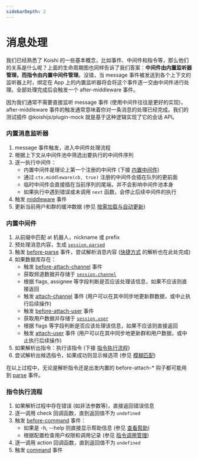 ```yaml
---
sidebarDepth: 2
---
```


# 消息处理

我们已经熟悉了 Koishi 的一些基本概念，比如事件、中间件和指令等，那么他们的关系是什么呢？上面的生命周期图也同样告诉了我们答案：**中间件由内置监听器管理，而指令由内置中间件管理**。没错，当 message 事件被发送到各个上下文的监听器上时，绑定在 App 上的内置监听器将会将这个事件逐一交由中间件进行处理。全部处理完成后会触发一个 after-middleware 事件。

因为我们通常不需要直接监听 message 事件 (使用中间件往往是更好的实现)，after-middleware 事件的触发通常意味着你对一条消息的处理已经完成。我们的测试插件 @koishijs/plugin-mock 就是基于这种逻辑实现了它的会话 API。

### 内置消息监听器

1. message 事件触发，进入中间件处理流程
2. 根据上下文从中间件池中筛选出要执行的中间件序列
3. 逐一执行中间件：
    - 内置中间件是理论上第一个注册的中间件 (下接 [内置中间件](#内置中间件))
    - 通过 `ctx.middleware(cb, true)` 注册的中间件会插在队列的更前面
    - 临时中间件会直接插在当前序列的尾端，并不会影响中间件池本身
    - 如果执行中遇到错误或未调用 `next` 函数，会停止后续中间件的执行
4. 触发 [middleware](../../api/core/events.md#事件：middleware) 事件
5. 更新当前用户和群的缓冲数据 (参见 [按需加载与自动更新](./manage.md#按需加载与自动更新))

### 内置中间件

1. 从前缀中匹配 at 机器人，nickname 或 prefix
2. 预处理消息内容，生成 [`session.parsed`](../../api/core/session.md#session-parsed)
3. 触发 [before-parse](../../api/core/events.md#事件：before-parse) 事件，尝试解析消息内容 ([快捷方式](./execute.md#快捷方式) 的解析也在此处完成)
4. 如果数据库存在：
    - 触发 [before-attach-channel](../../api/core/events.md#事件：before-attach-channel) 事件
    - 获取频道数据并存储于 [`session.channel`](../../api/core/session.md#session-channel)
    - 根据 flags, assignee 等字段判断是否应该处理该信息，如果不应该则直接返回
    - 触发 [attach-channel](../../api/core/events.md#事件：attach-channel) 事件 (用户可以在其中同步地更新群数据，或中止执行后续操作)
    - 触发 [before-attach-user](../../api/core/events.md#事件：before-attach-user) 事件
    - 获取用户数据并存储于 [`session.user`](../../api/core/session.md#session-user)
    - 根据 flags 等字段判断是否应该处理该信息，如果不应该则直接返回
    - 触发 [attach-user](../../api/core/events.md#事件：attach-user) 事件 (用户可以在其中同步地更新群和用户数据，或中止执行后续操作)
5. 如果解析出指令：执行该指令 (下接 [指令执行流程](#指令执行流程))
6. 尝试解析出候选指令，如果成功则显示候选项 (参见 [模糊匹配](./execute.md#模糊匹配))

在以上过程中，无论是解析指令还是出发内置的 before-attach-* 钩子都可能用到 [parse](../../api/core/events.md#事件：parse) 事件。

### 指令执行流程

1. 如果解析过程中存在错误 (如非法参数等)，直接返回错误信息
2. 逐一调用 check 回调函数，直到返回值不为 `undefined`
3. 触发 [before-command](../../api/core/events.md#事件：before-command) 事件：
    - 如果是 -h, --help 则直接显示帮助信息 (参见 [查看帮助](./help.md#查看帮助))
    - 根据配置检查用户权限和调用记录 (参见 [指令调用管理](./message.md#指令调用管理))
4. 逐一调用 action 回调函数，直到返回值不为 `undefined`
5. 触发 [command](../../api/core/events.md#事件：command) 事件

